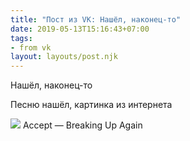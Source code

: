 ```yaml
---
title: "Пост из VK: Нашёл, наконец-то"
date: 2019-05-13T15:16:43+07:00
tags:
- from vk
layout: layouts/post.njk
---
```

Нашёл, наконец-то

Песню нашёл, картинка из интернета

![](https://sun9-10.userapi.com/c848528/v848528779/1897ca/rbel8Oy1le0.jpg)
Accept — Breaking Up Again